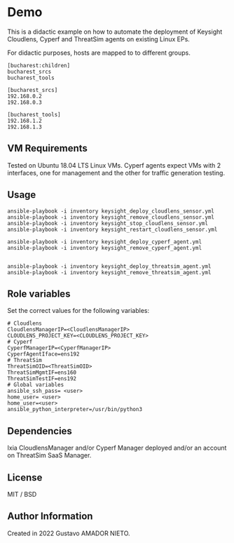 # Demo

This is a didactic example on how to automate the deployment of 
Keysight Cloudlens, Cyperf and ThreatSim agents on existing Linux EPs.

For didactic purposes, hosts are mapped to to different groups.

```
[bucharest:children]
bucharest_srcs
bucharest_tools

[bucharest_srcs]
192.168.0.2
192.168.0.3

[bucharest_tools]
192.168.1.2
192.168.1.3
```

## VM Requirements
Tested on Ubuntu 18.04 LTS Linux VMs.
Cyperf agents expect VMs with 2 interfaces, one for management and the other for traffic generation testing.

## Usage
```
ansible-playbook -i inventory keysight_deploy_cloudlens_sensor.yml
ansible-playbook -i inventory keysight_remove_cloudlens_sensor.yml
ansible-playbook -i inventory keysight_stop_cloudlens_sensor.yml
ansible-playbook -i inventory keysight_restart_cloudlens_sensor.yml

ansible-playbook -i inventory keysight_deploy_cyperf_agent.yml
ansible-playbook -i inventory keysight_remove_cyperf_agent.yml


ansible-playbook -i inventory keysight_deploy_threatsim_agent.yml
ansible-playbook -i inventory keysight_remove_threatsim_agent.yml
```
## Role variables

Set the correct values for the following variables:
```
# Cloudlens
CloudlensManagerIP=<CloudlensManagerIP>
CLOUDLENS_PROJECT_KEY=<CLOUDLENS_PROJECT_KEY>
# Cyperf
CyperfManagerIP=<CyperfManagerIP>
CyperfAgentIface=ens192
# ThreatSim
ThreatSimOID=<ThreatSimOID>
ThreatSimMgmtIF=ens160
ThreatSimTestIF=ens192
# Global variables
ansible_ssh_pass= <user>
home_user= <user>
home_user=<user>
ansible_python_interpreter=/usr/bin/python3

```
## Dependencies
Ixia CloudlensManager and/or Cyperf Manager deployed and/or an account on ThreatSim SaaS Manager.

## License
MIT / BSD

## Author Information
Created in 2022 Gustavo AMADOR NIETO.
